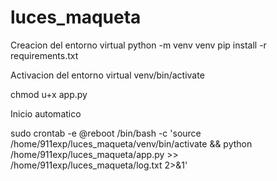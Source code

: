 # luces_maqueta

Creacion del entorno virtual 
python -m venv venv
pip install -r requirements.txt

Activacion del entorno virtual
venv/bin/activate

chmod u+x app.py

Inicio automatico

sudo crontab -e
@reboot /bin/bash -c 'source /home/911exp/luces_maqueta/venv/bin/activate && python /home/911exp/luces_maqueta/app.py >> /home/911exp/luces_maqueta/log.txt 2>&1'